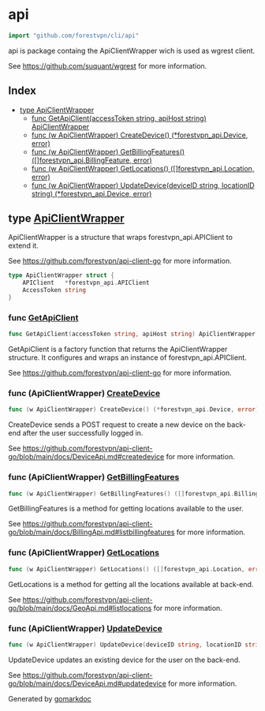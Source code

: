 <!-- Code generated by gomarkdoc. DO NOT EDIT -->

# api

```go
import "github.com/forestvpn/cli/api"
```

api is package containg the ApiClientWrapper wich is used as wgrest client.

See https://github.com/suquant/wgrest for more information.

## Index

- [type ApiClientWrapper](<#type-apiclientwrapper>)
  - [func GetApiClient(accessToken string, apiHost string) ApiClientWrapper](<#func-getapiclient>)
  - [func (w ApiClientWrapper) CreateDevice() (*forestvpn_api.Device, error)](<#func-apiclientwrapper-createdevice>)
  - [func (w ApiClientWrapper) GetBillingFeatures() ([]forestvpn_api.BillingFeature, error)](<#func-apiclientwrapper-getbillingfeatures>)
  - [func (w ApiClientWrapper) GetLocations() ([]forestvpn_api.Location, error)](<#func-apiclientwrapper-getlocations>)
  - [func (w ApiClientWrapper) UpdateDevice(deviceID string, locationID string) (*forestvpn_api.Device, error)](<#func-apiclientwrapper-updatedevice>)


## type [ApiClientWrapper](<https://github.com/forestvpn/cli/blob/main/src/api/main.go#L16-L19>)

ApiClientWrapper is a structure that wraps forestvpn\_api.APIClient to extend it.

See https://github.com/forestvpn/api-client-go for more information.

```go
type ApiClientWrapper struct {
    APIClient   *forestvpn_api.APIClient
    AccessToken string
}
```

### func [GetApiClient](<https://github.com/forestvpn/cli/blob/main/src/api/main.go#L66>)

```go
func GetApiClient(accessToken string, apiHost string) ApiClientWrapper
```

GetApiClient is a factory function that returns the ApiClientWrapper structure. It configures and wraps an instance of forestvpn\_api.APIClient.

See https://github.com/forestvpn/api-client-go for more information.

### func \(ApiClientWrapper\) [CreateDevice](<https://github.com/forestvpn/cli/blob/main/src/api/main.go#L24>)

```go
func (w ApiClientWrapper) CreateDevice() (*forestvpn_api.Device, error)
```

CreateDevice sends a POST request to create a new device on the back\-end after the user successfully logged in.

See https://github.com/forestvpn/api-client-go/blob/main/docs/DeviceApi.md#createdevice for more information.

### func \(ApiClientWrapper\) [GetBillingFeatures](<https://github.com/forestvpn/cli/blob/main/src/api/main.go#L56>)

```go
func (w ApiClientWrapper) GetBillingFeatures() ([]forestvpn_api.BillingFeature, error)
```

GetBillingFeatures is a method for getting locations available to the user.

See https://github.com/forestvpn/api-client-go/blob/main/docs/BillingApi.md#listbillingfeatures for more information.

### func \(ApiClientWrapper\) [GetLocations](<https://github.com/forestvpn/cli/blob/main/src/api/main.go#L48>)

```go
func (w ApiClientWrapper) GetLocations() ([]forestvpn_api.Location, error)
```

GetLocations is a method for getting all the locations available at back\-end.

See https://github.com/forestvpn/api-client-go/blob/main/docs/GeoApi.md#listlocations for more information.

### func \(ApiClientWrapper\) [UpdateDevice](<https://github.com/forestvpn/cli/blob/main/src/api/main.go#L37>)

```go
func (w ApiClientWrapper) UpdateDevice(deviceID string, locationID string) (*forestvpn_api.Device, error)
```

UpdateDevice updates an existing device for the user on the back\-end.

See https://github.com/forestvpn/api-client-go/blob/main/docs/DeviceApi.md#updatedevice for more information.



Generated by [gomarkdoc](<https://github.com/princjef/gomarkdoc>)
